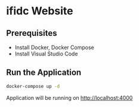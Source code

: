 # ifidc  Website

## Prerequisites

- Install Docker, Docker Compose
- Install Visual Studio Code

## Run the Application

```bash
docker-compose up -d
```

Application will be running on [http://localhost:4000](http://localhost:4000)
